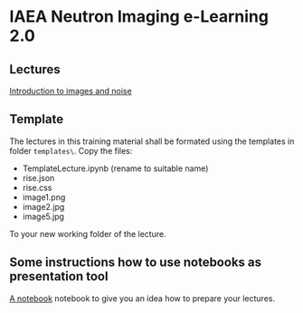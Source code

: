# IAEA Neutron Imaging e-Learning 2.0

## Lectures
[Introduction to images and noise](https://mybinder.org/v2/gh/ImagingLectures/IAEA-eLearning2/5e212846ca7ac0f4628f2a0a24d268b57b501678?urlpath=lab%2Ftree%2Flectures%2F01-ImagesAndNoise%2FIntroduction2Images.ipynb)

## Template
The lectures in this training material shall be formated using the templates in folder ```templates\```. Copy the files:

- TemplateLecture.ipynb (rename to suitable name)
- rise.json
- rise.css
- image1.png
- image2.jpg
- image5.jpg
 
To your new working folder of the lecture.

## Some instructions how to use notebooks as presentation tool
[A notebook](https://nbviewer.jupyter.org/github/ImagingLectures/IAEA-eLearning2/blob/main/template/TemplateInstructions.ipynb) notebook to give you an idea how to prepare your lectures.

